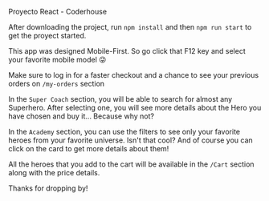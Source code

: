 Proyecto React - Coderhouse

After downloading the project, run `npm install` and then `npm run start` to get the proyect started.

This app was designed Mobile-First. So go click that F12 key and select your favorite mobile model 😜

Make sure to log in for a faster checkout and a chance to see your previous orders on `/my-orders` section

In the `Super Coach` section, you will be able to search for almost any Superhero.
After selecting one, you will see more details about the Hero you have chosen and buy it... Because why not?

In the `Academy` section, you can use the filters to see only your favorite heroes from your favorite universe. Isn't that cool? 
And of course you can click on the card to get more details about them!

All the heroes that you add to the cart will be available in the `/Cart` section along with the price details.

Thanks for dropping by!
